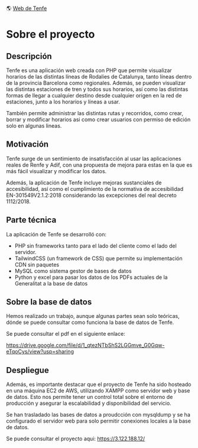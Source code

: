 🌎 [Web de Tenfe](https://3.122.188.12/)

# Sobre el proyecto

## Descripción

Tenfe es una aplicación web creada con PHP que permite visualizar horarios de las distintas líneas de Rodalies de Catalunya, tanto líneas dentro de la provincia Barcelona como regionales. Además, se pueden visualizar las distintas estaciones de tren y todos sus horarios, así como las distintas formas de llegar a cualquier destino desde cualquier origen en la red de estaciones, junto a los horarios y líneas a usar.

También permite administrar las distintas rutas y recorridos, como crear, borrar y modificar horarios asi como crear usuarios con permiso de edición solo en algunas lineas.

## Motivación

Tenfe surge de un sentimiento de insatisfacción al usar las aplicaciones reales de Renfe y Adif, con una propuesta de mejora para estas en la que es más fácil visualizar y modificar los datos.

Además, la aplicación de Tenfe incluye mejoras sustanciales de accesibilidad, así como el cumplimiento de la normativa de accesibilidad EN-301549V2.1.2:2018 considerando las excepciones del real decreto 1112/2018.

## Parte técnica

La aplicación de Tenfe se desarrolló con:

- PHP sin frameworks tanto para el lado del cliente como el lado del servidor.
- TailwindCSS (un framework de CSS) que permite su implementación CDN sin paquetes
- MySQL como sistema gestor de bases de datos
- Python y excel para pasar los datos de los PDFs actuales de la Generalitat a la base de datos

## Sobre la base de datos

Hemos realizado un trabajo, aunque algunas partes sean solo teóricas, dónde se puede consultar como funciona la base de datos de Tenfe.

Se puede consultar el pdf en el siguiente enlace:

https://drive.google.com/file/d/1_qtezNTbShS2LGGmve_G0Gqw-eTqoCys/view?usp=sharing

## Despliegue

Además, es importante destacar que el proyecto de Tenfe ha sido hosteado en una 
máquina EC2 de AWS, utilizando XAMPP como servidor web y base de datos. 
Esto nos permite tener un control total sobre el entorno de producción y 
asegurar la escalabilidad y disponibilidad del servicio. 

Se han trasladado las bases de datos a proudcción con mysqldump y se ha configurado 
el servidor web para solo permitir conexiones locales a la base de datos.

Se puede consultar el proyecto aqui: https://3.122.188.12/
